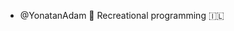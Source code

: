 - @YonatanAdam 🐋
  Recreational programming 🇮🇱

<!---
YonatanAdam/YonatanAdam is a ✨ special ✨ repository because its `README.md` (this file) appears on your GitHub profile.
You can click the Preview link to take a look at your changes.
--->
